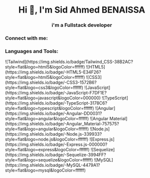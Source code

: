 <h1 align="center">Hi 👋, I'm Sid Ahmed BENAISSA</h1>
<h3 align="center">i'm a Fullstack developer</h3>

<h3 align="left">Connect with me:</h3>
<p align="left">
</p>

<h3 align="left">Languages and Tools:</h3>
![Tailwind](https://img.shields.io/badge/Tailwind_CSS-38B2AC?style=flat&logo=html5&logoColor=ffffff)
![HTML5](https://img.shields.io/badge/-HTML5-E34F26?style=flat&logo=html5&logoColor=ffffff)
![CSS3](https://img.shields.io/badge/-CSS3-1572B6?style=flat&logo=css3&logoColor=ffffff)
![JavaScript](https://img.shields.io/badge/-JavaScript-F7DF1E?style=flat&logo=javascript&logoColor=000000)
![TypeScript](https://img.shields.io/badge/-TypeScript-3178C6?style=flat&logo=typescript&logoColor=ffffff)
![Angular](https://img.shields.io/badge/-Angular-DD0031?style=flat&logo=angular&logoColor=ffffff)
![Angular Material](https://img.shields.io/badge/-Angular_Material-757575?style=flat&logo=angular&logoColor=ffffff)
![Node.js](https://img.shields.io/badge/-Node.js-339933?style=flat&logo=node.js&logoColor=ffffff)
![Express.js](https://img.shields.io/badge/-Express.js-000000?style=flat&logo=express&logoColor=ffffff)
![Sequelize](https://img.shields.io/badge/-Sequelize-3994FF?style=flat&logo=sequelize&logoColor=ffffff)
![MySQL](https://img.shields.io/badge/-MySQL-4479A1?style=flat&logo=mysql&logoColor=ffffff)
